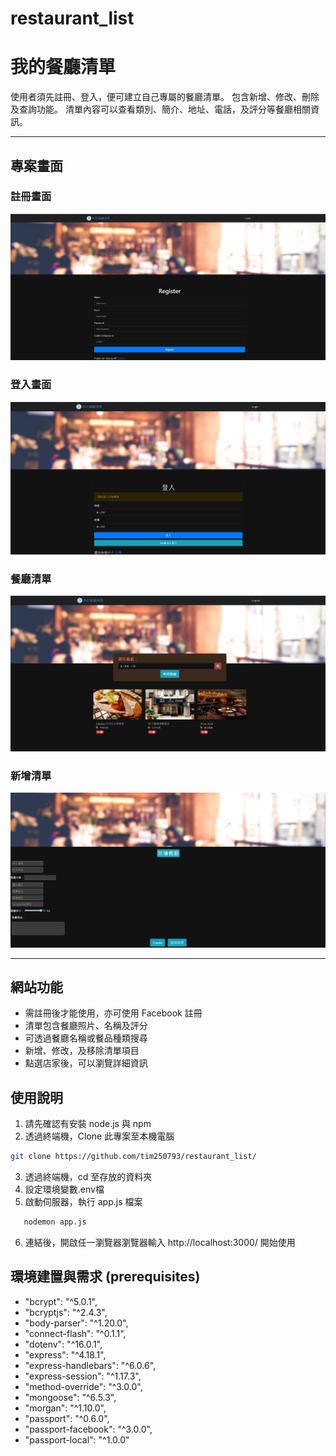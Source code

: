 # restaurant_list
# 我的餐廳清單

使用者須先註冊、登入，便可建立自己專屬的餐廳清單。
包含新增、修改、刪除及查詢功能。
清單內容可以查看類別、簡介、地址、電話，及評分等餐廳相關資訊。

---

## 專案畫面

### 註冊畫面
![Restaurant Register](./public/image/Register.png)

### 登入畫面
![Restaurant Login](./public/image/login.png)

### 餐廳清單
![Restaurant List](./public/image/restaurant_list.png)

### 新增清單
![Restaurant Create](./public/image/new.png)


---
## 網站功能

- 需註冊後才能使用，亦可使用 Facebook 註冊
- 清單包含餐廳照片、名稱及評分
- 可透過餐廳名稱或餐品種類搜尋
- 新增、修改，及移除清單項目
- 點選店家後，可以瀏覽詳細資訊



## 使用說明

1. 請先確認有安裝 node.js 與 npm
2. 透過終端機，Clone 此專案至本機電腦

```bash
git clone https://github.com/tim250793/restaurant_list/
```

3. 透過終端機，cd 至存放的資料夾
4. 設定環境變數.env檔
5. 啟動伺服器，執行 app.js 檔案
```bash
   nodemon app.js
```
6. 連結後，開啟任一瀏覽器瀏覽器輸入 http://localhost:3000/ 開始使用

## 環境建置與需求 (prerequisites)

- "bcrypt": "^5.0.1",
- "bcryptjs": "^2.4.3",
- "body-parser": "^1.20.0",
- "connect-flash": "^0.1.1",
- "dotenv": "^16.0.1",
- "express": "^4.18.1",
- "express-handlebars": "^6.0.6",
- "express-session": "^1.17.3",
- "method-override": "^3.0.0",
- "mongoose": "^6.5.3",
- "morgan": "^1.10.0",
- "passport": "^0.6.0",
- "passport-facebook": "^3.0.0",
- "passport-local": "^1.0.0"
